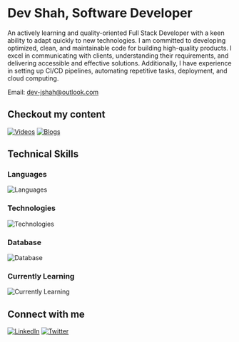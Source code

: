 # Dev Shah, Software Developer

An actively learning and quality-oriented Full Stack Developer with a keen ability to adapt quickly to new technologies. I am committed to developing optimized, clean, and maintainable code for building high-quality products. I excel in communicating with clients, understanding their requirements, and delivering accessible and effective solutions. Additionally, I have experience in setting up CI/CD pipelines, automating repetitive tasks, deployment, and cloud computing.

Email: [dev-jshah@outlook.com](mailto:dev-jshah@outlook.com)

## Checkout my content
[![Videos](https://www.google.com/s2/favicons?sz=64&domain=youtube.com)](https://www.youtube.com/@busycaesar7)
[![Blogs](https://www.google.com/s2/favicons?sz=64&domain=dev.to)](https://dev.to/busycaesar)

## Technical Skills

### Languages
![Languages](https://skillicons.dev/icons?i=js,ts,cs,py,java,html,css)

### Technologies
![Technologies](https://skillicons.dev/icons?i=react,nextjs,nodejs,express,nestjs,git,github,jest,docker,githubactions)

### Database
![Database](https://skillicons.dev/icons?i=mongo,postgres,mysql,redis,firebase)

### Currently Learning
![Currently Learning](https://skillicons.dev/icons?i=aws,azure)

## Connect with me
[![LinkedIn](https://skillicons.dev/icons?i=linkedin)](https://linkedin.com/in/busycaesar)
[![Twitter](https://skillicons.dev/icons?i=twitter)](https://twitter.com/busycaesar)
